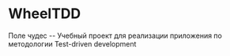 # WheelTDD
Поле чудес -- Учебный проект для реализации приложения по методологии Test-driven development
